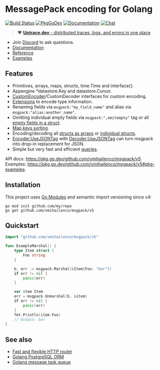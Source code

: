 # MessagePack encoding for Golang

[![Build Status](https://travis-ci.org/vmihailenco/msgpack.svg)](https://travis-ci.org/vmihailenco/msgpack)
[![PkgGoDev](https://pkg.go.dev/badge/github.com/vmihailenco/msgpack/v5)](https://pkg.go.dev/github.com/vmihailenco/msgpack/v5)
[![Documentation](https://img.shields.io/badge/pg-documentation-informational)](https://msgpack.uptrace.dev/)
[![Chat](https://discordapp.com/api/guilds/752070105847955518/widget.png)](https://discord.gg/rWtp5Aj)

> :heart: [**Uptrace.dev** - distributed traces, logs, and errors in one place](https://uptrace.dev)

- Join [Discord](https://discord.gg/rWtp5Aj) to ask questions.
- [Documentation](https://msgpack.uptrace.dev)
- [Reference](https://pkg.go.dev/github.com/vmihailenco/msgpack/v5)
- [Examples](https://pkg.go.dev/github.com/vmihailenco/msgpack/v5#pkg-examples)

## Features

- Primitives, arrays, maps, structs, time.Time and interface{}.
- Appengine \*datastore.Key and datastore.Cursor.
- [CustomEncoder](https://pkg.go.dev/github.com/vmihailenco/msgpack/v5#example-CustomEncoder)/CustomDecoder
  interfaces for custom encoding.
- [Extensions](https://pkg.go.dev/github.com/vmihailenco/msgpack/v5#example-RegisterExt) to encode
  type information.
- Renaming fields via `msgpack:"my_field_name"` and alias via `msgpack:"alias:another_name"`.
- Omitting individual empty fields via `msgpack:",omitempty"` tag or all
  [empty fields in a struct](https://pkg.go.dev/github.com/vmihailenco/msgpack/v5#example-Marshal--OmitEmpty).
- [Map keys sorting](https://pkg.go.dev/github.com/vmihailenco/msgpack/v5#Encoder.SortMapKeys).
- Encoding/decoding all
  [structs as arrays](https://pkg.go.dev/github.com/vmihailenco/msgpack/v5#Encoder.UseArrayForStructs)
  or
  [individual structs](https://pkg.go.dev/github.com/vmihailenco/msgpack/v5#example-Marshal--AsArray).
- [Encoder.UseJSONTag](https://pkg.go.dev/github.com/vmihailenco/msgpack/v5#Encoder.UseJSONTag) with
  [Decoder.UseJSONTag](https://pkg.go.dev/github.com/vmihailenco/msgpack/v5#Decoder.UseJSONTag) can
  turn msgpack into drop-in replacement for JSON.
- Simple but very fast and efficient
  [queries](https://pkg.go.dev/github.com/vmihailenco/msgpack/v5#example-Decoder-Query).

API docs: https://pkg.go.dev/github.com/vmihailenco/msgpack/v5. Examples:
https://pkg.go.dev/github.com/vmihailenco/msgpack/v5#pkg-examples.

## Installation

This project uses [Go Modules](https://github.com/golang/go/wiki/Modules) and semantic import
versioning since v4:

```shell
go mod init github.com/my/repo
go get github.com/vmihailenco/msgpack/v5
```

## Quickstart

```go
import "github.com/vmihailenco/msgpack/v5"

func ExampleMarshal() {
    type Item struct {
        Foo string
    }

    b, err := msgpack.Marshal(&Item{Foo: "bar"})
    if err != nil {
        panic(err)
    }

    var item Item
    err = msgpack.Unmarshal(b, &item)
    if err != nil {
        panic(err)
    }
    fmt.Println(item.Foo)
    // Output: bar
}
```

## See also

- [Fast and flexible HTTP router](https://github.com/vmihailenco/treemux)
- [Golang PostgreSQL ORM](https://github.com/go-pg/pg)
- [Golang message task queue](https://github.com/vmihailenco/taskq)
